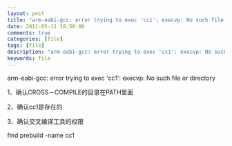 ```yaml
---
layout: post
title: "arm-eabi-gcc: error trying to exec 'cc1': execvp: No such file or directory"
date: 2011-05-11 10:58:00 
comments: true
categories: [file]
tags: [file]
description: "arm-eabi-gcc: error trying to exec 'cc1': execvp: No such file or directory"
keywords: file
---
```



 
  arm-eabi-gcc: error trying to exec 'cc1': execvp: No such file or directory
 
 
  1、确认CROSS－COMPILE的目录在PATH里面
 
 
  2、确认cc1是存在的
 
 
  3、确认交叉编译工具的权限
 
 
  find prebuild -name cc1
 


